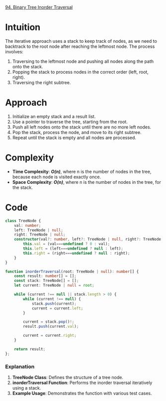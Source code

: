 [94. Binary Tree Inorder Traversal](https://leetcode.com/problems/binary-tree-inorder-traversal/)

# Intuition
The iterative approach uses a stack to keep track of nodes, as we need to backtrack to the root node after reaching the leftmost node. The process involves:
1. Traversing to the leftmost node and pushing all nodes along the path onto the stack.
2. Popping the stack to process nodes in the correct order (left, root, right).
3. Traversing the right subtree.

# Approach
1. Initialize an empty stack and a result list.
2. Use a pointer to traverse the tree, starting from the root.
3. Push all left nodes onto the stack until there are no more left nodes.
4. Pop the stack, process the node, and move to its right subtree.
5. Repeat until the stack is empty and all nodes are processed.

# Complexity
- **Time Complexity**: ***O(n)***, where n is the number of nodes in the tree, because each node is visited exactly once.
- **Space Complexity**: ***O(n)***, where n is the number of nodes in the tree, for the stack.

# Code
```typescript
class TreeNode {
    val: number;
    left: TreeNode | null;
    right: TreeNode | null;
    constructor(val?: number, left?: TreeNode | null, right?: TreeNode | null) {
        this.val = (val===undefined ? 0 : val);
        this.left = (left===undefined ? null : left);
        this.right = (right===undefined ? null : right);
    }
}

function inorderTraversal(root: TreeNode | null): number[] {
    const result: number[] = [];
    const stack: TreeNode[] = [];
    let current: TreeNode | null = root;

    while (current !== null || stack.length > 0) {
        while (current !== null) {
            stack.push(current);
            current = current.left;
        }

        current = stack.pop()!;
        result.push(current.val);

        current = current.right;
    }

    return result;
};

```

### Explanation
1. **TreeNode Class**: Defines the structure of a tree node.
2. **inorderTraversal Function**: Performs the inorder traversal iteratively using a stack.
3. **Example Usage**: Demonstrates the function with various test cases.